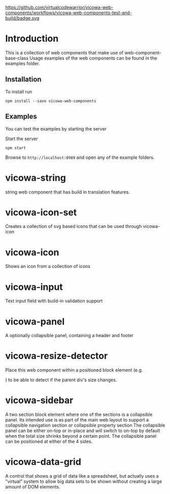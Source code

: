 https://github.com/virtualcodewarrior/vicowa-web-components/workflows/vicowa-web-components-test-and-build/badge.svg

# Introduction
This is a collection of web components that make use of web-component-base-class
Usage examples of the web components can be found in the examples folder.

## Installation
To install run
```
npm install --save vicowa-web-components
```

## Examples
You can test the examples by starting the server

Start the server
```
npm start
```
Browse to ```http://localhost:8989``` and open any of the example folders.


# vicowa-string
string web component that has build in translation features.

# vicowa-icon-set
Creates a collection of svg based icons that can be used through vicowa-icon

# vicowa-icon
Shows an icon from a collection of icons

# vicowa-input
Text input field with build-in validation support

# vicowa-panel
A optionally collapsible panel, containing a header and footer

# vicowa-resize-detector
Place this web component within a positioned block element (e.g. <div style="position: relative"></div>) to be able to detect if the parent div's
size changes.

# vicowa-sidebar
A two section block element where one of the sections is a collapsible panel. Its intended use is
as part of the main web layout to support a collapsible navigation section or collapsible property section
The collapsible panel can be either on-top or in-place and will switch to on-top by default when
the total size shrinks beyond a certain point. The collapsible panel can be positioned at either of the 4 sides.

# vicowa-data-grid
A control that shows a grid of data like a spreadsheet, but actually uses a "virtual" system to allow
big data sets to be shown without creating a large amount of DOM elements.

